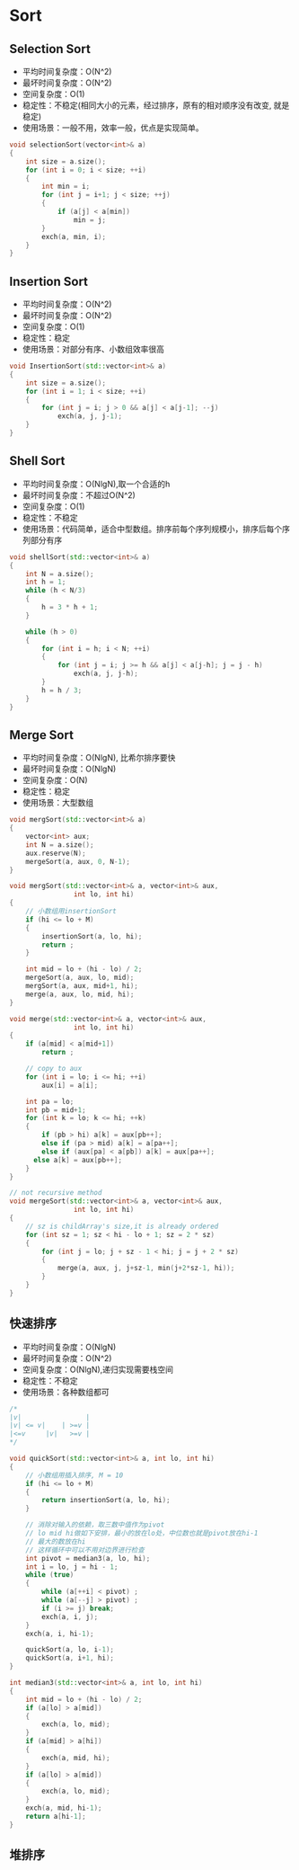 # Sort
## Selection Sort
+ 平均时间复杂度：O(N^2)
+ 最坏时间复杂度：O(N^2)
+ 空间复杂度：O(1)
+ 稳定性：不稳定(相同大小的元素，经过排序，原有的相对顺序没有改变, 就是稳定)
+ 使用场景：一般不用，效率一般，优点是实现简单。
```cpp
void selectionSort(vector<int>& a)
{
    int size = a.size();
    for (int i = 0; i < size; ++i)
    {
        int min = i;
        for (int j = i+1; j < size; ++j)
        {
            if (a[j] < a[min])
                min = j;
        }
        exch(a, min, i);
    }
}
```

## Insertion Sort
+ 平均时间复杂度：O(N^2)
+ 最坏时间复杂度：O(N^2)
+ 空间复杂度：O(1)
+ 稳定性：稳定
+ 使用场景：对部分有序、小数组效率很高
```cpp
void InsertionSort(std::vector<int>& a)
{
    int size = a.size();
    for (int i = 1; i < size; ++i)
    {
        for (int j = i; j > 0 && a[j] < a[j-1]; --j)
            exch(a, j, j-1);
    }
}
```

## Shell Sort
+ 平均时间复杂度：O(NlgN),取一个合适的h
+ 最坏时间复杂度：不超过O(N^2)
+ 空间复杂度：O(1)
+ 稳定性：不稳定
+ 使用场景：代码简单，适合中型数组。排序前每个序列规模小，排序后每个序列部分有序
```cpp
void shellSort(std::vector<int>& a)
{
    int N = a.size();
    int h = 1;
    while (h < N/3)
    {
        h = 3 * h + 1;
    }

    while (h > 0)
    {
        for (int i = h; i < N; ++i)
        {
            for (int j = i; j >= h && a[j] < a[j-h]; j = j - h)
                exch(a, j, j-h);
        }
        h = h / 3;
    }
}
```

## Merge Sort
+ 平均时间复杂度：O(NlgN), 比希尔排序要快
+ 最坏时间复杂度：O(NlgN)
+ 空间复杂度：O(N)
+ 稳定性：稳定
+ 使用场景：大型数组
```cpp
void mergSort(std::vector<int>& a)
{
    vector<int> aux;
    int N = a.size();
    aux.reserve(N);
    mergeSort(a, aux, 0, N-1);
}

void mergSort(std::vector<int>& a, vector<int>& aux,
                int lo, int hi)
{
    // 小数组用insertionSort
    if (hi <= lo + M)
    {
        insertionSort(a, lo, hi);
        return ;
    }

    int mid = lo + (hi - lo) / 2;
    mergeSort(a, aux, lo, mid);
    mergSort(a, aux, mid+1, hi);
    merge(a, aux, lo, mid, hi);
}

void merge(std::vector<int>& a, vector<int>& aux,
                int lo, int hi)
{
    if (a[mid] < a[mid+1])
        return ;

    // copy to aux
    for (int i = lo; i <= hi; ++i)
        aux[i] = a[i];

    int pa = lo;
    int pb = mid+1;
    for (int k = lo; k <= hi; ++k)
    {
        if (pb > hi) a[k] = aux[pb++];
        else if (pa > mid) a[k] = a[pa++];
        else if (aux[pa] < a[pb]) a[k] = aux[pa++];
      else a[k] = aux[pb++];
    }
}

// not recursive method
void mergeSort(std::vector<int>& a, vector<int>& aux,
                int lo, int hi)
{
    // sz is childArray's size,it is already ordered
    for (int sz = 1; sz < hi - lo + 1; sz = 2 * sz)
    {
        for (int j = lo; j + sz - 1 < hi; j = j + 2 * sz)
        {
            merge(a, aux, j, j+sz-1, min(j+2*sz-1, hi));
        }
    }
}
```

## 快速排序
+ 平均时间复杂度：O(NlgN)
+ 最坏时间复杂度：O(N^2)
+ 空间复杂度：O(NlgN),递归实现需要栈空间
+ 稳定性：不稳定
+ 使用场景：各种数组都可
```cpp
/*
|v|                |
|v| <= v|    | >=v |
|<=v     |v|   >=v |
*/

void quickSort(std::vector<int>& a, int lo, int hi)
{
    // 小数组用插入排序, M = 10
    if (hi <= lo + M)
    {
        return insertionSort(a, lo, hi);
    }

    // 消除对输入的依赖，取三数中值作为pivot
    // lo mid hi做如下安排，最小的放在lo处，中位数也就是pivot放在hi-1
    // 最大的数放在hi
    // 这样循环中可以不用对边界进行检查
    int pivot = median3(a, lo, hi);
    int i = lo, j = hi - 1;
    while (true)
    {
        while (a[++i] < pivot) ;
        while (a[--j] > pivot) ;
        if (i >= j) break;
        exch(a, i, j);
    }
    exch(a, i, hi-1);

    quickSort(a, lo, i-1);
    quickSort(a, i+1, hi);
}

int median3(std::vector<int>& a, int lo, int hi)
{
    int mid = lo + (hi - lo) / 2;
    if (a[lo] > a[mid])
    {
        exch(a, lo, mid);
    }
    if (a[mid] > a[hi])
    {
        exch(a, mid, hi);
    }
    if (a[lo] > a[mid])
    {
        exch(a, lo, mid);
    }
    exch(a, mid, hi-1);
    return a[hi-1];
}
```

## 堆排序
